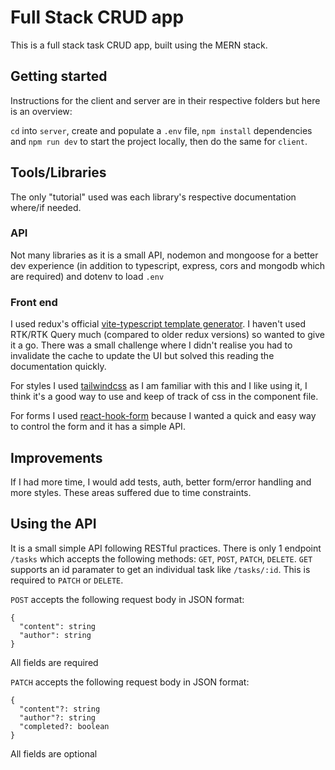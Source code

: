 # Full Stack CRUD app

This is a full stack task CRUD app, built using the MERN stack.

## Getting started

Instructions for the client and server are in their respective folders but here is an overview:

`cd` into `server`, create and populate a `.env` file, `npm install` dependencies and `npm run dev` to start the project locally, then do the same for `client`.

## Tools/Libraries

The only "tutorial" used was each library's respective documentation where/if needed.

### API

Not many libraries as it is a small API, nodemon and mongoose for a better dev experience (in addition to typescript, express, cors and mongodb which are required) and dotenv to load `.env`

### Front end

I used redux's official [vite-typescript template generator](https://github.com/reduxjs/redux-templates/tree/master/packages/vite-template-redux).
I haven't used RTK/RTK Query much (compared to older redux versions) so wanted to give it a go. There was a small challenge where I didn't realise you had to invalidate the cache to update the UI but solved this reading the documentation quickly.

For styles I used [tailwindcss](https://tailwindcss.com/) as I am familiar with this and I like using it, I think it's a good way to use and keep of track of css in the component file.

For forms I used [react-hook-form](https://react-hook-form.com/) because I wanted a quick and easy way to control the form and it has a simple API.

## Improvements

If I had more time, I would add tests, auth, better form/error handling and more styles. These areas suffered due to time constraints.

## Using the API

It is a small simple API following RESTful practices.
There is only 1 endpoint `/tasks` which accepts the following methods: `GET`, `POST`, `PATCH`, `DELETE`.
`GET` supports an id paramater to get an individual task like `/tasks/:id`. This is required to `PATCH` or `DELETE`.

`POST` accepts the following request body in JSON format:

```
{
  "content": string
  "author": string
}
```

All fields are required

`PATCH` accepts the following request body in JSON format:

```
{
  "content"?: string
  "author"?: string
  "completed?: boolean
}
```

All fields are optional
